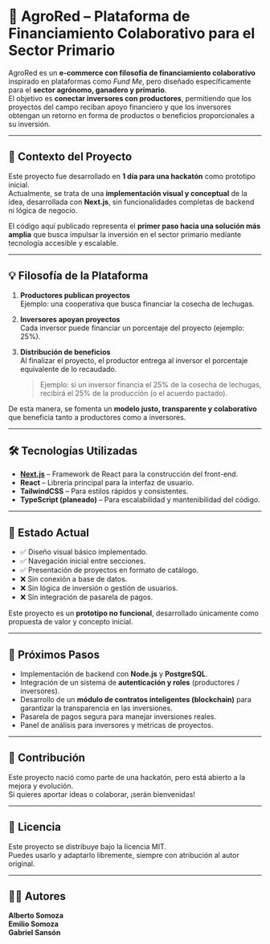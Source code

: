 # 🌱 AgroRed – Plataforma de Financiamiento Colaborativo para el Sector Primario

AgroRed es un **e-commerce con filosofía de financiamiento colaborativo** inspirado en plataformas como *Fund Me*, pero diseñado específicamente para el **sector agrónomo, ganadero y primario**.  
El objetivo es **conectar inversores con productores**, permitiendo que los proyectos del campo reciban apoyo financiero y que los inversores obtengan un retorno en forma de productos o beneficios proporcionales a su inversión.

---

## 🚀 Contexto del Proyecto

Este proyecto fue desarrollado en **1 día para una hackatón** como prototipo inicial.  
Actualmente, se trata de una **implementación visual y conceptual** de la idea, desarrollada con **Next.js**, sin funcionalidades completas de backend ni lógica de negocio.  

El código aquí publicado representa el **primer paso hacia una solución más amplia** que busca impulsar la inversión en el sector primario mediante tecnología accesible y escalable.

---

## 💡 Filosofía de la Plataforma

1. **Productores publican proyectos**  
   Ejemplo: una cooperativa que busca financiar la cosecha de lechugas.  

2. **Inversores apoyan proyectos**  
   Cada inversor puede financiar un porcentaje del proyecto (ejemplo: 25%).  

3. **Distribución de beneficios**  
   Al finalizar el proyecto, el productor entrega al inversor el porcentaje equivalente de lo recaudado.  
   > Ejemplo: si un inversor financia el 25% de la cosecha de lechugas, recibirá el 25% de la producción (o el acuerdo pactado).  

De esta manera, se fomenta un **modelo justo, transparente y colaborativo** que beneficia tanto a productores como a inversores.

---

## 🛠️ Tecnologías Utilizadas

- **[Next.js](https://nextjs.org/)** – Framework de React para la construcción del front-end.  
- **React** – Librería principal para la interfaz de usuario.  
- **TailwindCSS** – Para estilos rápidos y consistentes.  
- **TypeScript (planeado)** – Para escalabilidad y mantenibilidad del código.  

---

## 📌 Estado Actual

- ✅ Diseño visual básico implementado.  
- ✅ Navegación inicial entre secciones.  
- ✅ Presentación de proyectos en formato de catálogo.  
- ❌ Sin conexión a base de datos.  
- ❌ Sin lógica de inversión o gestión de usuarios.  
- ❌ Sin integración de pasarela de pagos.  

Este proyecto es un **prototipo no funcional**, desarrollado únicamente como propuesta de valor y concepto inicial.

---

## 🎯 Próximos Pasos

- Implementación de backend con **Node.js** y **PostgreSQL**.  
- Integración de un sistema de **autenticación y roles** (productores / inversores).  
- Desarrollo de un **módulo de contratos inteligentes (blockchain)** para garantizar la transparencia en las inversiones.  
- Pasarela de pagos segura para manejar inversiones reales.  
- Panel de análisis para inversores y métricas de proyectos.  

---

## 🤝 Contribución

Este proyecto nació como parte de una hackatón, pero está abierto a la mejora y evolución.  
Si quieres aportar ideas o colaborar, ¡serán bienvenidas!  

---

## 📄 Licencia

Este proyecto se distribuye bajo la licencia MIT.  
Puedes usarlo y adaptarlo libremente, siempre con atribución al autor original.  

---

## 👨‍💻 Autores

**Alberto Somoza**  
**Emilio Somoza**  
**Gabriel Sansón**  
